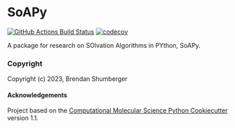 SoAPy
==============================
[//]: # (Badges)
[![GitHub Actions Build Status](https://github.com/REPLACE_WITH_OWNER_ACCOUNT/SoAPy/workflows/CI/badge.svg)](https://github.com/REPLACE_WITH_OWNER_ACCOUNT/SoAPy/actions?query=workflow%3ACI)
[![codecov](https://codecov.io/gh/REPLACE_WITH_OWNER_ACCOUNT/SoAPy/branch/main/graph/badge.svg)](https://codecov.io/gh/REPLACE_WITH_OWNER_ACCOUNT/SoAPy/branch/main)


A package for research on SOlvation Algorithms in PYthon, SoAPy.

### Copyright

Copyright (c) 2023, Brendan Shumberger


#### Acknowledgements
 
Project based on the 
[Computational Molecular Science Python Cookiecutter](https://github.com/molssi/cookiecutter-cms) version 1.1.
